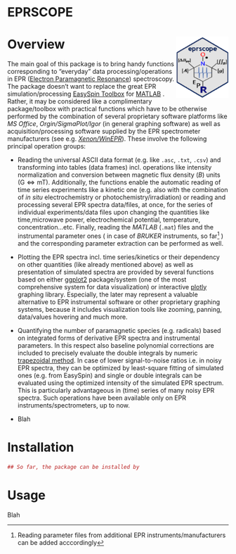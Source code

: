 EPRSCOPE
================

# Overview <img src="man/figures/logo_new.png" align="right" height="139"/>

The main goal of this package is to bring handy functions corresponding
to “everyday” data processing/operations in EPR ([Electron Paramagnetic
Resonance](https://goldbook.iupac.org/terms/view/E02005)) spectroscopy.
The package doesn’t want to replace the great EPR simulation/processing
[EasySpin Toolbox](https://www.easyspin.org/) for
[MATLAB](https://www.mathworks.com/products/matlab.html) . Rather, it
may be considered like a complimentary package/toolbox with practical
functions which have to be otherwise performed by the combination of
several proprietary software platforms like *MS Office*,
*Orgin/SigmaPlot/Igor* (in general graphing software) as well as
acquisition/processing software supplied by the EPR spectrometer
manufacturers (see
e.g. [*Xenon/WinEPR*](https://www.bruker.com/en/products-and-solutions/mr/epr-instruments/epr-software.html)).
These involve the following principal operation groups:

- Reading the universal ASCII data format (e.g. like `.asc`, `.txt`,
  `.csv`) and transforming into tables (data frames) incl. operations
  like intensity normalization and conversion between magnetic flux
  density (*B*) units ($\mathrm{G} \Leftrightarrow \mathrm{mT}$).
  Additionally, the functions enable the automatic reading of time
  series experiments like a kinetic one (e.g. also with the combination
  of *in situ* electrochemistry or photochemistry/irradiation) or
  reading and processing several EPR spectra data/files, at once, for
  the series of individual experiments/data files upon changing the
  quantities like time,microwave power, electrochemical potential,
  temperature, concentration…etc. Finally, reading the *MATLAB* (`.mat`)
  files and the instrumental parameter ones ( in case of *BRUKER*
  instruments, so far[^1] ) and the corresponding parameter extraction
  can be performed as well.

- Plotting the EPR spectra incl. time series/kinetics or their
  dependency on other quantities (like already mentioned above) as well
  as presentation of simulated spectra are provided by several functions
  based on either [ggplot2](https://ggplot2.tidyverse.org/)
  package/system (one of the most comprehensive system for data
  visualization) or interactive [plotly](https://plotly.com/r/) graphing
  library. Especially, the later may represent a valuable alternative to
  EPR instrumental software or other proprietary graphing systems,
  because it includes visualization tools like zooming, panning,
  data/values hovering and much more.

- Quantifying the number of paramagnetic species (e.g. radicals) based
  on integrated forms of derivative EPR spectra and instrumental
  parameters. In this respect also baseline polynomial corrections are
  included to precisely evaluate the double integrals by numeric
  [trapezoidal
  method](https://mathworld.wolfram.com/TrapezoidalRule.html). In case
  of lower signal-to-noise ratios i.e. in noisy EPR spectra, they can be
  optimized by least-square fitting of simulated ones (e.g. from
  EasySpin) and single or double integrals can be evaluated using the
  optimized intensity of the simulated EPR spectrum. This is
  particularly advantageous in (time) series of many noisy EPR spectra.
  Such operations have been available only on EPR
  instruments/spectrometers, up to now.

- Blah

# Installation

``` r
## So far, the package can be installed by
```

# Usage

Blah

[^1]: Reading parameter files from additional EPR
    instruments/manufacturers can be added acccordingly
